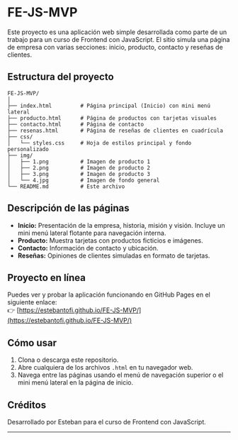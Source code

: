 # FE-JS-MVP

Este proyecto es una aplicación web simple desarrollada como parte de un trabajo para un curso de Frontend con JavaScript. El sitio simula una página de empresa con varias secciones: inicio, producto, contacto y reseñas de clientes.

## Estructura del proyecto

```
FE-JS-MVP/
│
├── index.html         # Página principal (Inicio) con mini menú lateral
├── producto.html      # Página de productos con tarjetas visuales
├── contacto.html      # Página de contacto
├── resenas.html       # Página de reseñas de clientes en cuadrícula
├── css/
│   └── styles.css     # Hoja de estilos principal y fondo personalizado
├── img/
│   ├── 1.png          # Imagen de producto 1
│   ├── 2.png          # Imagen de producto 2
│   ├── 3.png          # Imagen de producto 3
│   └── 4.jpg          # Imagen de fondo general
└── README.md          # Este archivo
```

## Descripción de las páginas

- **Inicio:** Presentación de la empresa, historia, misión y visión. Incluye un mini menú lateral flotante para navegación interna.
- **Producto:** Muestra tarjetas con productos ficticios e imágenes.
- **Contacto:** Información de contacto y ubicación.
- **Reseñas:** Opiniones de clientes simuladas en formato de tarjetas.

## Proyecto en línea

Puedes ver y probar la aplicación funcionando en GitHub Pages en el siguiente enlace:  
👉 [https://estebantofi.github.io/FE-JS-MVP/](https://estebantofi.github.io/FE-JS-MVP/)

## Cómo usar

1. Clona o descarga este repositorio.
2. Abre cualquiera de los archivos `.html` en tu navegador web.
3. Navega entre las páginas usando el menú de navegación superior o el mini menú lateral en la página de inicio.

## Créditos

Desarrollado por Esteban para el curso de Frontend con JavaScript.

---